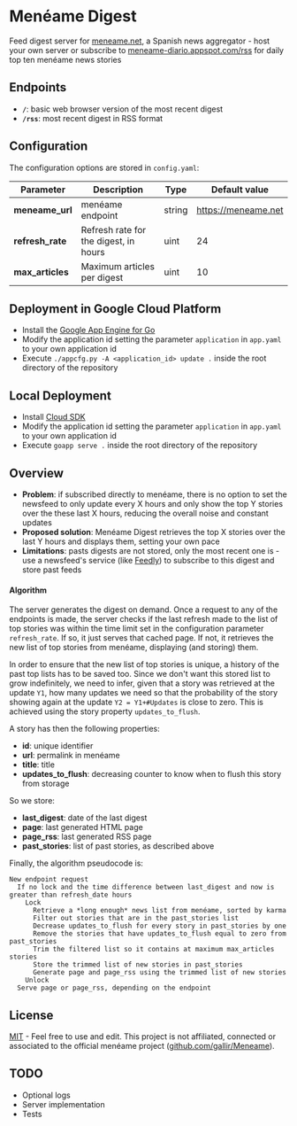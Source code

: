 # Menéame Digest
Feed digest server for [meneame.net](https://meneame.net), a Spanish news aggregator - host your own server or subscribe to [meneame-diario.appspot.com/rss](https://meneame-diario.appspot.com/rss) for daily top ten menéame news stories

Endpoints
---------

* **```/```**: basic web browser version of the most recent digest
* **```/rss```**: most recent digest in RSS format

Configuration
-------------

The configuration options are stored in ```config.yaml```:

Parameter | Description | Type | Default value
--- | --- | --- | ---
**meneame_url** | menéame endpoint | string | https://meneame.net
**refresh_rate** | Refresh rate for the digest, in hours | uint | 24
**max_articles** | Maximum articles per digest | uint | 10

Deployment in Google Cloud Platform
-----------------------------------

* Install the [Google App Engine for Go](https://cloud.google.com/appengine/downloads)
* Modify the application id setting the parameter ```application``` in ```app.yaml``` to your own application id
* Execute ```./appcfg.py -A <application_id> update .``` inside the root directory of the repository

Local Deployment
----------------

* Install [Cloud SDK](https://cloud.google.com/sdk/#Quick_Start)
* Modify the application id setting the parameter ```application``` in ```app.yaml``` to your own application id
* Execute ```goapp serve .``` inside the root directory of the repository

Overview
--------

* **Problem**: if subscribed directly to menéame, there is no option to set the newsfeed to only update every X hours and only show the top Y stories over the these last X hours, reducing the overall noise and constant updates
* **Proposed solution**: Menéame Digest retrieves the top X stories over the last Y hours and displays them, setting your own pace
* **Limitations**: pasts digests are not stored, only the most recent one is - use a newsfeed's service (like [Feedly](https://feedly.com)) to subscribe to this digest and store past feeds

#### Algorithm

The server generates the digest on demand.
Once a request to any of the endpoints is made, the server checks if the last refresh made to the list of top stories was within the time limit set in the configuration parameter ```refresh_rate```.
If so, it just serves that cached page.
If not, it retrieves the new list of top stories from menéame, displaying (and storing) them.

In order to ensure that the new list of top stories is unique, a history of the past top lists has to be saved too.
Since we don't want this stored list to grow indefinitely, we need to infer, given that a story was retrieved at the update ```Y1```, how many updates we need so that the probability of the story showing again at the update ```Y2 = Y1+#Updates``` is close to zero. This is achieved using the story property ```updates_to_flush```.

A story has then the following properties:
* **id**: unique identifier
* **url**: permalink in menéame
* **title**: title
* **updates_to_flush**: decreasing counter to know when to flush this story from storage

So we store:
* **last_digest**: date of the last digest
* **page**: last generated HTML page
* **page_rss**: last generated RSS page
* **past_stories**: list of past stories, as described above

Finally, the algorithm pseudocode is:
```
New endpoint request
  If no lock and the time difference between last_digest and now is greater than refresh_date hours
    Lock
      Retrieve a *long enough* news list from menéame, sorted by karma
      Filter out stories that are in the past_stories list
      Decrease updates_to_flush for every story in past_stories by one
      Remove the stories that have updates_to_flush equal to zero from past_stories
      Trim the filtered list so it contains at maximum max_articles stories
      Store the trimmed list of new stories in past_stories
      Generate page and page_rss using the trimmed list of new stories
    Unlock
  Serve page or page_rss, depending on the endpoint
```

License
-------
[MIT](LICENSE) - Feel free to use and edit.
This project is not affiliated, connected or associated to the official menéame project ([github.com/gallir/Meneame](https://github.com/gallir/Meneame)).

TODO
----

* Optional logs
* Server implementation
* Tests
